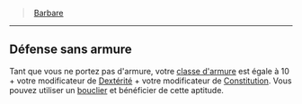 ﻿---
!Generic
Id: barbarian_hd.md#défense-sans-armure
ParentLink: barbarian_hd.md#barbare
Name: Défense sans armure
ParentName: Barbare
NameLevel: 2
---
> [Barbare](hd_barbarian.md)

---

## Défense sans armure

Tant que vous ne portez pas d'armure, votre [classe d'armure](hd_abilities_dexterity_classe_darmure.md) est égale à 10 + votre modificateur de [Dextérité](hd_abilities_dexterity.md) + votre modificateur de [Constitution](hd_abilities_constitution.md). Vous pouvez utiliser un [bouclier](hd_equipment_bouclier.md) et bénéficier de cette aptitude.

